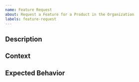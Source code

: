 ```yaml
---
name: Feature Request
about: Request a Feature for a Product in the Organization
labels: feature-request
---
```


## Description
<!-- Please provide a clear and concise description of what the feature you are requesting using the following template: As a [role] I want to [task] so that [outcome]. -->

## Context
<!-- Please provide some context. -->

## Expected Behavior
<!-- Please provide brief details on the expected behavior. -->